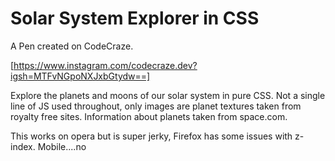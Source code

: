 # Solar System Explorer in CSS

A Pen created on CodeCraze.

[https://www.instagram.com/codecraze.dev?igsh=MTFvNGpoNXJxbGtydw==]

Explore the planets and moons of our solar system in pure CSS. Not a single line of JS used throughout, only images are planet textures taken from royalty free sites. Information about planets taken from space.com.

This works on  opera but is super jerky, Firefox has some issues with z-index. Mobile....no